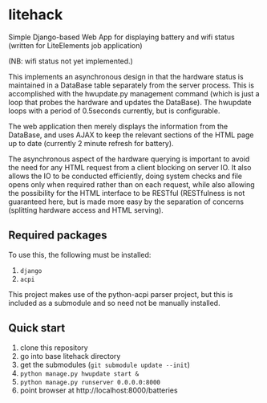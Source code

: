 # litehack

Simple Django-based Web App for displaying battery and wifi status (written for LiteElements job application)

(NB: wifi status not yet implemented.)

This implements an asynchronous design in that the hardware status is maintained in a DataBase table separately from the server process. This is accomplished with the hwupdate.py management command (which is just a loop that probes the hardware and updates the DataBase). The hwupdate loops with a period of 0.5seconds currently, but is configurable.

The web application then merely displays the information from the DataBase, and uses AJAX to keep the relevant sections of the HTML page up to date (currently 2 minute refresh for battery).

The asynchronous aspect of the hardware querying is important to avoid the need for any HTML request from a client blocking on server IO. It also allows the IO to be conducted efficiently, doing system checks and file opens only when required rather than on each request, while also allowing the possibility for the HTML interface to be RESTful (RESTfulness is not guaranteed here, but is made more easy by the separation of concerns (splitting hardware access and HTML serving).

## Required packages
To use this, the following must be installed:
 1. `django`
 1. `acpi`

This project makes use of the python-acpi parser project, but this is included as a submodule and so need not be manually installed.

## Quick start
 1. clone this repository
 1. go into base litehack directory
 1. get the submodules (`git submodule update --init`)
 1. `python manage.py hwupdate start &`
 1. `python manage.py runserver 0.0.0.0:8000`
 1. point browser at http://localhost:8000/batteries
